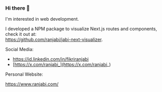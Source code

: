 ### Hi there 👋
I'm interested in web development. 

I developed a NPM package to visualize Next.js routes and components, check it out at:  
https://github.com/ranjabi/jabi-next-visualizer.

Social Media:

- https://id.linkedin.com/in/fikriranjabi  
- [https://x.com/ranjabi_](https://x.com/ranjabi_)

Personal Website:

https://www.ranjabi.com/

